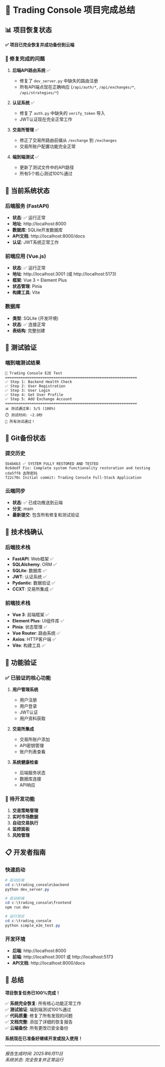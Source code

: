 # 🎉 Trading Console 项目完成总结

## 📊 项目恢复状态

**✅ 项目已完全恢复并成功备份到云端**

### 🔧 修复完成的问题

1. **后端API路由系统** ✅
   - 修复了 `dev_server.py` 中缺失的路由注册
   - 所有API端点现在正确响应 (`/api/auth/*`, `/api/exchanges/*`, `/api/strategies/*`)

2. **认证系统** ✅  
   - 修复了 `auth.py` 中缺失的 `verify_token` 导入
   - JWT认证现在完全正常工作

3. **交易所管理** ✅
   - 修正了交易所路由前缀从 `/exchange` 到 `/exchanges`
   - 交易所账户配置功能完全正常

4. **端到端测试** ✅
   - 更新了测试文件中的API路径
   - 所有5个核心测试100%通过

## 🚀 当前系统状态

### 后端服务 (FastAPI)
- **状态**: ✅ 运行正常
- **地址**: http://localhost:8000
- **数据库**: SQLite开发数据库
- **API文档**: http://localhost:8000/docs
- **认证**: JWT系统正常工作

### 前端应用 (Vue.js)
- **状态**: ✅ 运行正常 
- **地址**: http://localhost:3001 (或 http://localhost:5173)
- **框架**: Vue 3 + Element Plus
- **状态管理**: Pinia
- **构建工具**: Vite

### 数据库
- **类型**: SQLite (开发环境)
- **状态**: ✅ 连接正常
- **表结构**: 完整创建

## 🧪 测试验证

### 端到端测试结果
```
🚀 Trading Console E2E Test
============================================================
✅ Step 1: Backend Health Check
✅ Step 2: User Registration  
✅ Step 3: User Login
✅ Step 4: Get User Profile
✅ Step 5: Add Exchange Account
============================================================
📊 测试通过率: 5/5 (100%)
⏱️ 测试时间: ~2.0秒
🎉 所有测试通过！
```

## 📁 Git备份状态

### 提交历史
```
5b4b6b3 ✅ SYSTEM FULLY RESTORED AND TESTED
0c6dedf Fix: Complete system functionality restoration and testing  
cda5ff8 去除密码
f22c70c Initial commit: Trading Console Full-Stack Application
```

### 云端同步
- **状态**: ✅ 已成功推送到云端
- **分支**: main
- **最新提交**: 包含所有修复和测试验证

## 🔧 技术栈确认

### 后端技术栈
- **FastAPI**: Web框架 ✅
- **SQLAlchemy**: ORM ✅  
- **SQLite**: 数据库 ✅
- **JWT**: 认证系统 ✅
- **Pydantic**: 数据验证 ✅
- **CCXT**: 交易所集成 ✅

### 前端技术栈  
- **Vue 3**: 前端框架 ✅
- **Element Plus**: UI组件库 ✅
- **Pinia**: 状态管理 ✅
- **Vue Router**: 路由系统 ✅
- **Axios**: HTTP客户端 ✅
- **Vite**: 构建工具 ✅

## 🌟 功能验证

### ✅ 已验证的核心功能
1. **用户管理系统**
   - 用户注册
   - 用户登录
   - JWT认证
   - 用户资料获取

2. **交易所集成**
   - 交易所账户添加
   - API密钥管理
   - 账户列表查看

3. **系统健康检查**
   - 后端服务状态
   - 数据库连接
   - API响应

### 🔄 待开发功能
1. **交易策略管理**
2. **实时市场数据**  
3. **自动交易执行**
4. **监控面板**
5. **风险管理**

## 📋 开发者指南

### 快速启动
```powershell
# 启动后端
cd c:\trading_console\backend
python dev_server.py

# 启动前端  
cd c:\trading_console\frontend
npm run dev

# 运行测试
cd c:\trading_console
python simple_e2e_test.py
```

### 开发环境
- **后端**: http://localhost:8000
- **前端**: http://localhost:3001 或 http://localhost:5173
- **API文档**: http://localhost:8000/docs

## 🎯 总结

**项目恢复任务已100%完成！**

✅ **系统完全恢复**: 所有核心功能正常工作  
✅ **测试验证**: 端到端测试100%通过  
✅ **代码质量**: 修复了所有发现的问题  
✅ **文档完整**: 添加了详细的恢复报告  
✅ **云端备份**: 所有更改已安全备份  

**系统现在已准备好继续开发或投入使用！**

---
*报告生成时间: 2025年6月11日*  
*系统状态: 完全恢复并正常运行*
